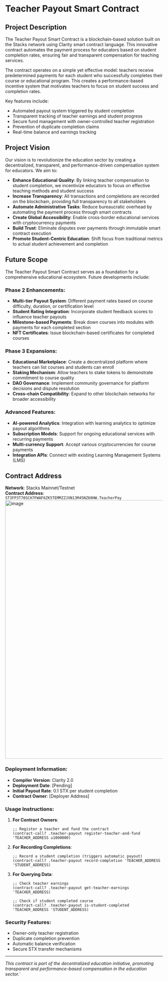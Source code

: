 # Teacher Payout Smart Contract

## Project Description

The Teacher Payout Smart Contract is a blockchain-based solution built on the Stacks network using Clarity smart contract language. This innovative contract automates the payment process for educators based on student completion rates, ensuring fair and transparent compensation for teaching services.

The contract operates on a simple yet effective model: teachers receive predetermined payments for each student who successfully completes their course or educational program. This creates a performance-based incentive system that motivates teachers to focus on student success and completion rates.

Key features include:
- Automated payout system triggered by student completion
- Transparent tracking of teacher earnings and student progress
- Secure fund management with owner-controlled teacher registration
- Prevention of duplicate completion claims
- Real-time balance and earnings tracking

## Project Vision

Our vision is to revolutionize the education sector by creating a decentralized, transparent, and performance-driven compensation system for educators. We aim to:

- **Enhance Educational Quality**: By linking teacher compensation to student completion, we incentivize educators to focus on effective teaching methods and student success
- **Increase Transparency**: All transactions and completions are recorded on the blockchain, providing full transparency to all stakeholders
- **Automate Administrative Tasks**: Reduce bureaucratic overhead by automating the payment process through smart contracts
- **Create Global Accessibility**: Enable cross-border educational services with cryptocurrency payments
- **Build Trust**: Eliminate disputes over payments through immutable smart contract execution
- **Promote Student-Centric Education**: Shift focus from traditional metrics to actual student achievement and completion

## Future Scope

The Teacher Payout Smart Contract serves as a foundation for a comprehensive educational ecosystem. Future developments include:

### Phase 2 Enhancements:
- **Multi-tier Payout System**: Different payment rates based on course difficulty, duration, or certification level
- **Student Rating Integration**: Incorporate student feedback scores to influence teacher payouts
- **Milestone-based Payments**: Break down courses into modules with payments for each completed section
- **NFT Certificates**: Issue blockchain-based certificates for completed courses

### Phase 3 Expansions:
- **Educational Marketplace**: Create a decentralized platform where teachers can list courses and students can enroll
- **Staking Mechanism**: Allow teachers to stake tokens to demonstrate commitment to course quality
- **DAO Governance**: Implement community governance for platform decisions and dispute resolution
- **Cross-chain Compatibility**: Expand to other blockchain networks for broader accessibility

### Advanced Features:
- **AI-powered Analytics**: Integration with learning analytics to optimize payout algorithms
- **Subscription Models**: Support for ongoing educational services with recurring payments
- **Multi-currency Support**: Accept various cryptocurrencies for course payments
- **Integration APIs**: Connect with existing Learning Management Systems (LMS)

## Contract Address

**Network**: Stacks Mainnet/Testnet  
**Contract Address**: ` ST3FP3T70SCH7FWAF6ZK5TEMMZZJXN13M45NZ60HW.TeacherPay`
<img width="1483" height="827" alt="image" src="https://github.com/user-attachments/assets/9b5aee33-ea5c-45a2-a634-f0118c71c5a1" />

### Deployment Information:
- **Compiler Version**: Clarity 2.0
- **Deployment Date**: [Pending]
- **Initial Payout Rate**: 0.1 STX per student completion
- **Contract Owner**: [Deployer Address]

### Usage Instructions:

1. **For Contract Owners**:
   ```clarity
   ;; Register a teacher and fund the contract
   (contract-call? .teacher-payout register-teacher-and-fund 'TEACHER_ADDRESS u1000000)
   ```

2. **For Recording Completions**:
   ```clarity
   ;; Record a student completion (triggers automatic payout)
   (contract-call? .teacher-payout record-completion 'TEACHER_ADDRESS 'STUDENT_ADDRESS)
   ```

3. **For Querying Data**:
   ```clarity
   ;; Check teacher earnings
   (contract-call? .teacher-payout get-teacher-earnings 'TEACHER_ADDRESS)
   
   ;; Check if student completed course
   (contract-call? .teacher-payout is-student-completed 'TEACHER_ADDRESS 'STUDENT_ADDRESS)
   ```

### Security Features:
- Owner-only teacher registration
- Duplicate completion prevention
- Automatic balance verification
- Secure STX transfer mechanisms

---

*This contract is part of the decentralized education initiative, promoting transparent and performance-based compensation in the education sector.*`

